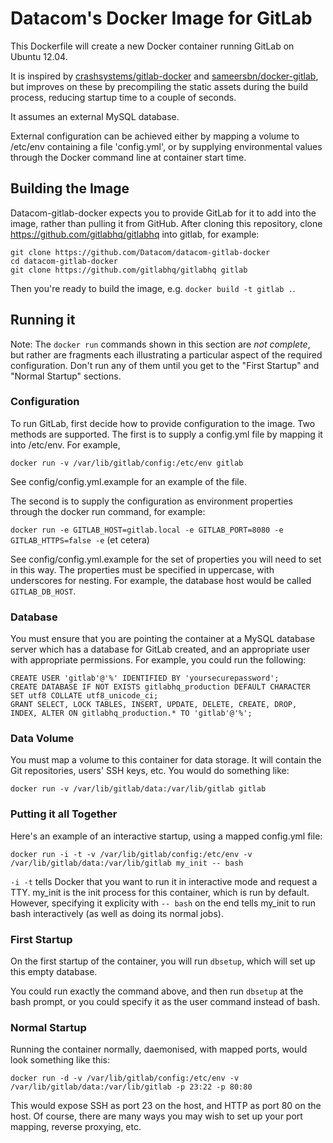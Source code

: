 # Datacom's Docker Image for GitLab

This Dockerfile will create a new Docker container running GitLab on Ubuntu 12.04.

It is inspired by <a href="https://github.com/crashsystems/gitlab-docker">crashsystems/gitlab-docker</a> 
and <a href="https://github.com/sameersbn/docker-gitlab">sameersbn/docker-gitlab</a>, but improves on these 
by precompiling the static assets during the build process, reducing startup time to a couple of seconds.

It assumes an external MySQL database.

External configuration can be achieved either by mapping a volume to /etc/env containing a file 'config.yml', 
or by supplying environmental values through the Docker command line at container start time.

## Building the Image

Datacom-gitlab-docker expects you to provide GitLab for it to add into the image, rather than pulling it from GitHub. After cloning this repository, clone https://github.com/gitlabhq/gitlabhq into gitlab, for example:

    git clone https://github.com/Datacom/datacom-gitlab-docker
    cd datacom-gitlab-docker
    git clone https://github.com/gitlabhq/gitlabhq gitlab
    
Then you're ready to build the image, e.g. ```docker build -t gitlab .```.

## Running it

Note: The ```docker run``` commands shown in this section are *not complete*, but rather are fragments each illustrating a particular aspect of the required configuration. Don't run any of them until you get to the "First Startup" and "Normal Startup" sections.

### Configuration

To run GitLab, first decide how to provide configuration to the image. Two methods are supported. The first is to supply a config.yml file by mapping it into /etc/env. For example,

    docker run -v /var/lib/gitlab/config:/etc/env gitlab

See config/config.yml.example for an example of the file.

The second is to supply the configuration as environment properties through the docker run command, for example:

```docker run -e GITLAB_HOST=gitlab.local -e GITLAB_PORT=8080 -e GITLAB_HTTPS=false -e``` (et cetera)
    
See config/config.yml.example for the set of properties you will need to set in this way. The properties must be specified in uppercase, with underscores for nesting. For example, the database host would be called ```GITLAB_DB_HOST```.

### Database

You must ensure that you are pointing the container at a MySQL database server which has a database for GitLab created, and an appropriate user with appropriate permissions. For example, you could run the following:

    CREATE USER 'gitlab'@'%' IDENTIFIED BY 'yoursecurepassword';
    CREATE DATABASE IF NOT EXISTS gitlabhq_production DEFAULT CHARACTER SET utf8 COLLATE utf8_unicode_ci;
    GRANT SELECT, LOCK TABLES, INSERT, UPDATE, DELETE, CREATE, DROP, INDEX, ALTER ON gitlabhq_production.* TO 'gitlab'@'%';
	
### Data Volume

You must map a volume to this container for data storage. It will contain the Git repositories, users' SSH keys, etc. You would do something like:

    docker run -v /var/lib/gitlab/data:/var/lib/gitlab gitlab

### Putting it all Together

Here's an example of an interactive startup, using a mapped config.yml file:

    docker run -i -t -v /var/lib/gitlab/config:/etc/env -v /var/lib/gitlab/data:/var/lib/gitlab my_init -- bash
    
```-i -t``` tells Docker that you want to run it in interactive mode and request a TTY. my\_init is the init process for this container, which is run by default. However, specifying it explicity with ```-- bash``` on the end tells my\_init to run bash interactively (as well as doing its normal jobs).

### First Startup

On the first startup of the container, you will run ```dbsetup```, which will set up this empty database.

You could run exactly the command above, and then run ```dbsetup``` at the bash prompt, or you could specify it as the user command instead of bash.

### Normal Startup

Running the container normally, daemonised, with mapped ports, would look something like this:

    docker run -d -v /var/lib/gitlab/config:/etc/env -v /var/lib/gitlab/data:/var/lib/gitlab -p 23:22 -p 80:80
    
This would expose SSH as port 23 on the host, and HTTP as port 80 on the host. Of course, there are many ways you may wish to set up your port mapping, reverse proxying, etc.
